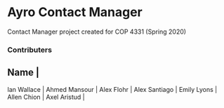 # Ayro Contact Manager
Contact Manager project created for COP 4331 (Spring 2020)

### Contributers
Name  | 
-------------
Ian Wallace   |
Ahmed Mansour |
Alex Flohr    |
Alex Santiago |
Emily Lyons   |
Allen Chion   |
Axel Aristud  |
